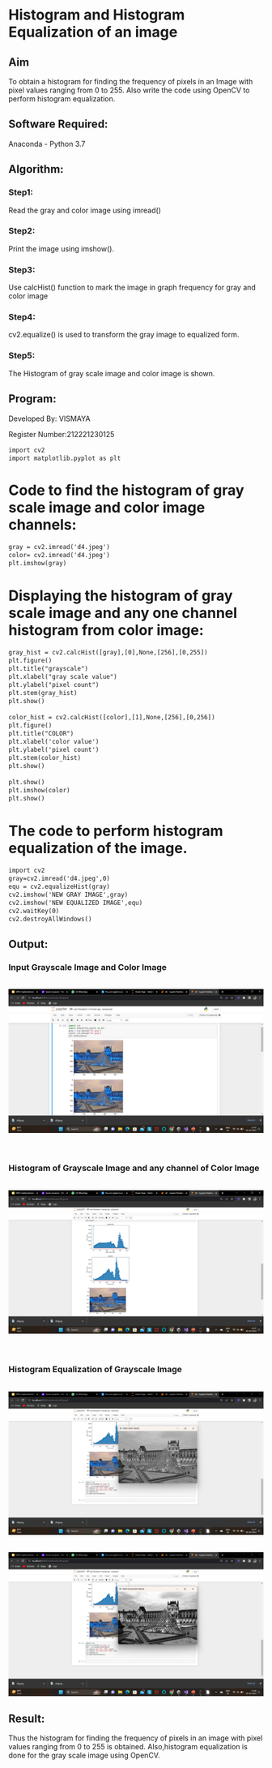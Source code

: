 # Histogram and Histogram Equalization of an image
## Aim
To obtain a histogram for finding the frequency of pixels in an Image with pixel values ranging from 0 to 255. Also write the code using OpenCV to perform histogram equalization.

## Software Required:
Anaconda - Python 3.7

## Algorithm:
### Step1: 
Read the gray and color image using imread()
<br>

### Step2:
Print the image using imshow().
<br>

### Step3:
Use calcHist() function to mark the image in graph frequency for gray and color image
<br>

### Step4:
cv2.equalize() is used to transform the gray image to equalized form.
<br>

### Step5:
The Histogram of gray scale image and color image is shown.
<br>

## Program:

Developed By: VISMAYA

Register Number:212221230125
```
import cv2
import matplotlib.pyplot as plt
```
# Code to find the histogram of gray scale image and color image channels:
```
gray = cv2.imread('d4.jpeg')
color= cv2.imread('d4.jpeg')
plt.imshow(gray)
```
#  Displaying the histogram of gray scale image and any one channel histogram from color image:
```
gray_hist = cv2.calcHist([gray],[0],None,[256],[0,255])
plt.figure()
plt.title("grayscale")
plt.xlabel("gray scale value")
plt.ylabel("pixel count")
plt.stem(gray_hist)
plt.show()

color_hist = cv2.calcHist([color],[1],None,[256],[0,256])
plt.figure()
plt.title("COLOR")
plt.xlabel('color value')
plt.ylabel('pixel count')
plt.stem(color_hist)
plt.show()

plt.show()
plt.imshow(color)
plt.show()
```
# The code to perform histogram equalization of the image. 
```
import cv2
gray=cv2.imread('d4.jpeg',0)
equ = cv2.equalizeHist(gray)
cv2.imshow('NEW GRAY IMAGE',gray)
cv2.imshow('NEW EQUALIZED IMAGE',equ)
cv2.waitKey(0)
cv2.destroyAllWindows()
```
## Output:
### Input Grayscale Image and Color Image
<br>![output](1.png)
<br>
<br>
<br>

### Histogram of Grayscale Image and any channel of Color Image
<br>![output](2.png)
<br>
<br>
<br>

### Histogram Equalization of Grayscale Image
<br>     ![output](3.png)

      
<br>    ![output](4.png)
<br>

## Result: 
Thus the histogram for finding the frequency of pixels in an image with pixel values ranging from 0 to 255 is obtained. Also,histogram equalization is done for the gray scale image using OpenCV.
